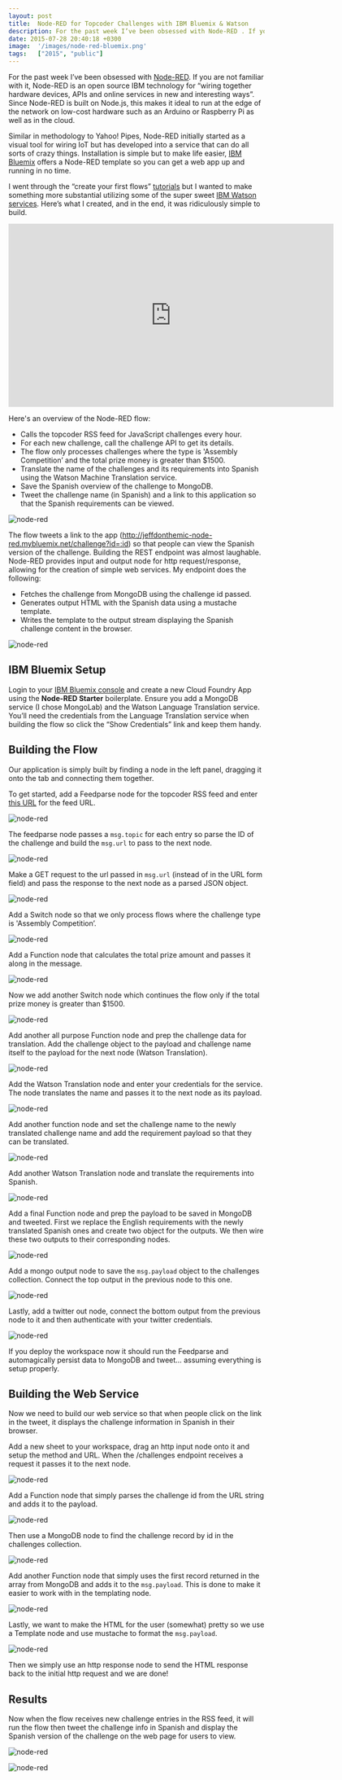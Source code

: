```yaml
---
layout: post
title:  Node-RED for Topcoder Challenges with IBM Bluemix & Watson
description: For the past week I’ve been obsessed with Node-RED . If you are not familiar with it, Node-RED is an open source IBM technology for wiring together hardware devices, APIs and online services in new and interesting ways. Since Node-RED is built on Node.js, this makes it ideal to run at the edge of the network on low-cost hardware such as an Arduino or Raspberry Pi as well as in the cloud. Similar in methodology to Yahoo! Pipes, Node-RED initially started as a visual tool for wiring IoT but has de
date: 2015-07-28 20:40:18 +0300
image:  '/images/node-red-bluemix.png'
tags:   ["2015", "public"]
---
```

<p>For the past week I’ve been obsessed with <a href="http://nodered.org">Node-RED</a>. If you are not familiar with it, Node-RED is an open source IBM technology for “wiring together hardware devices, APIs and online services in new and interesting ways”. Since Node-RED is built on Node.js, this makes it ideal to run at the edge of the network on low-cost hardware such as an Arduino or Raspberry Pi as well as in the cloud.</p>
<p>Similar in methodology to Yahoo! Pipes, Node-RED initially started as a visual tool for wiring IoT but has developed into a service that can do all sorts of crazy things. Installation is simple but to make life easier, <a href="https://console.ng.bluemix.net/">IBM Bluemix</a> offers a Node-RED template so you can get a web app up and running in no time.</p>
<p>I went through the “create your first flows” <a href="http://nodered.org/docs/getting-started/first-flow.html">tutorials</a> but I wanted to make something more substantial utilizing some of the super sweet <a href="http://www.ibm.com/smarterplanet/us/en/ibmwatson/">IBM Watson services</a>. Here’s what I created, and in the end, it was ridiculously simple to build.</p>
<div class="flex-video"><iframe width="640" height="360" src="https://www.youtube.com/embed/mXdIbHkdQ2E" frameborder="0" allowfullscreen></iframe></div>
<p>Here's an overview of the Node-RED flow:</p>
<ul>
<li>Calls the topcoder RSS feed for JavaScript challenges every hour.</li>
<li>For each new challenge, call the challenge API to get its details.</li>
<li>The flow only processes challenges where the type is 'Assembly Competition’ and the total prize money is greater than $1500.</li>
<li>Translate the name of the challenges and its requirements into Spanish using the Watson Machine Translation service.</li>
<li>Save the Spanish overview of the challenge to MongoDB.</li>
<li>Tweet the challenge name (in Spanish) and a link to this application so that the Spanish requirements can be viewed.</li>
</ul>
<p><img src="https://www.topcoder.com/wp-content/uploads/2015/07/node-red-flow.png" alt="node-red" ></p>
<p>The flow tweets a link to the app (<a href="http://jeffdonthemic-node-red.mybluemix.net/challenge?id=:id">http://jeffdonthemic-node-red.mybluemix.net/challenge?id=:id</a>) so that people can view the Spanish version of the challenge. Building the REST endpoint was almost laughable. Node-RED provides input and output node for http request/response, allowing for the creation of simple web services. My endpoint does the following:</p>
<ul>
<li>Fetches the challenge from MongoDB using the challenge id passed.</li>
<li>Generates output HTML with the Spanish data using a mustache template.</li>
<li>Writes the template to the output stream displaying the Spanish challenge content in the browser.</li>
</ul>
<p><img src="https://www.topcoder.com/wp-content/uploads/2015/07/node-red-rest.png" alt="node-red" ></p>
<h2 id="ibmbluemixsetup">IBM Bluemix Setup</h2>
<p>Login to your <a href="https://console.ng.bluemix.net/">IBM Bluemix console</a> and create a new Cloud Foundry App using the <strong>Node-RED Starter</strong> boilerplate. Ensure you add a MongoDB service (I chose MongoLab) and the Watson Language Translation service. You’ll need the credentials from the Language Translation service when building the flow so click the “Show Credentials” link and keep them handy.</p>
<h2 id="buildingtheflow">Building the Flow</h2>
<p>Our application is simply built by finding a node in the left panel, dragging it onto the tab and connecting them together.</p>
<p>To get started, add a Feedparse node for the topcoder RSS feed and enter <a href="https://www.topcoder.com/challenges/feed?list=active&contestType=develop&technologies=JavaScript">this URL</a> for the feed URL.</p>
<p><img src="https://www.topcoder.com/wp-content/uploads/2015/07/node-red-1.png" alt="node-red" ></p>
<p>The feedparse node passes a <code>msg.topic</code> for each entry so parse the ID of the challenge and build the <code>msg.url</code> to pass to the next node.</p>
<p><img src="https://www.topcoder.com/wp-content/uploads/2015/07/node-red-2.png" alt="node-red" ></p>
<p>Make a GET request to the url passed in <code>msg.url</code> (instead of in the URL form field) and pass the response to the next node as a parsed JSON object.</p>
<p><img src="https://www.topcoder.com/wp-content/uploads/2015/07/node-red-3.png" alt="node-red" ></p>
<p>Add a Switch node so that we only process flows where the challenge type is 'Assembly Competition’.</p>
<p><img src="https://www.topcoder.com/wp-content/uploads/2015/07/node-red-4.png" alt="node-red" ></p>
<p>Add a Function node that calculates the total prize amount and passes it along in the message.</p>
<p><img src="https://www.topcoder.com/wp-content/uploads/2015/07/node-red-5.png" alt="node-red" ></p>
<p>Now we add another Switch node which continues the flow only if the total prize money is greater than $1500.</p>
<p><img src="https://www.topcoder.com/wp-content/uploads/2015/07/node-red-6.png" alt="node-red" ></p>
<p>Add another all purpose Function node and prep the challenge data for translation. Add the challenge object to the payload and challenge name itself to the payload for the next node (Watson Translation).</p>
<p><img src="https://www.topcoder.com/wp-content/uploads/2015/07/node-red-7.png" alt="node-red" ></p>
<p>Add the Watson Translation node and enter your credentials for the service. The node translates the name and passes it to the next node as its payload.</p>
<p><img src="https://www.topcoder.com/wp-content/uploads/2015/07/node-red-8.png" alt="node-red" ></p>
<p>Add another function node and set the challenge name to the newly translated challenge name and add the requirement payload so that they can be translated.</p>
<p><img src="https://www.topcoder.com/wp-content/uploads/2015/07/node-red-9.png" alt="node-red" ></p>
<p>Add another Watson Translation node and translate the requirements into Spanish.</p>
<p><img src="https://www.topcoder.com/wp-content/uploads/2015/07/node-red-10.png" alt="node-red" ></p>
<p>Add a final Function node and prep the payload to be saved in MongoDB and tweeted. First we replace the English requirements with the newly translated Spanish ones and create two object for the outputs. We then wire these two outputs to their corresponding nodes.</p>
<p><img src="https://www.topcoder.com/wp-content/uploads/2015/07/node-red-11.png" alt="node-red" ></p>
<p>Add a mongo output node to save the <code>msg.payload</code> object to the challenges collection. Connect the top output in the previous node to this one.</p>
<p><img src="https://www.topcoder.com/wp-content/uploads/2015/07/node-red-12.png" alt="node-red" ></p>
<p>Lastly, add a twitter out node, connect the bottom output from the previous node to it and then authenticate with your twitter credentials.</p>
<p><img src="https://www.topcoder.com/wp-content/uploads/2015/07/node-red-13.png" alt="node-red" ></p>
<p>If you deploy the workspace now it should run the Feedparse and automagically persist data to MongoDB and tweet… assuming everything is setup properly.</p>
<h2 id="buildingthewebservice">Building the Web Service</h2>
<p>Now we need to build our web service so that when people click on the link in the tweet, it displays the challenge information in Spanish in their browser.</p>
<p>Add a new sheet to your workspace, drag an http input node onto it and setup the method and URL. When the /challenges endpoint receives a request it passes it to the next node.</p>
<p><img src="https://www.topcoder.com/wp-content/uploads/2015/07/node-red-rest-1.png" alt="node-red" ></p>
<p>Add a Function node that simply parses the challenge id from the URL string and adds it to the payload.</p>
<p><img src="https://www.topcoder.com/wp-content/uploads/2015/07/node-red-rest-2.png" alt="node-red" ></p>
<p>Then use a MongoDB node to find the challenge record by id in the challenges collection.</p>
<p><img src="https://www.topcoder.com/wp-content/uploads/2015/07/node-red-rest-3.png" alt="node-red" ></p>
<p>Add another Function node that simply uses the first record returned in the array from MongoDB and adds it to the <code>msg.payload</code>. This is done to make it easier to work with in the templating node.</p>
<p><img src="https://www.topcoder.com/wp-content/uploads/2015/07/node-red-rest-4.png" alt="node-red" ></p>
<p>Lastly, we want to make the HTML for the user (somewhat) pretty so we use a Template node and use mustache to format the <code>msg.payload</code>.</p>
<p><img src="https://www.topcoder.com/wp-content/uploads/2015/07/node-red-rest-5.png" alt="node-red" ></p>
<p>Then we simply use an http response node to send the HTML response back to the initial http request and we are done!</p>
<h2 id="results">Results</h2>
<p>Now when the flow receives new challenge entries in the RSS feed, it will run the flow then tweet the challenge info in Spanish and display the Spanish version of the challenge on the web page for users to view.</p>
<p><img src="https://www.topcoder.com/wp-content/uploads/2015/07/node-red-tweet.png" alt="node-red" ></p>
<p><img src="https://www.topcoder.com/wp-content/uploads/2015/07/node-red-webpage.png" alt="node-red" ></p>

